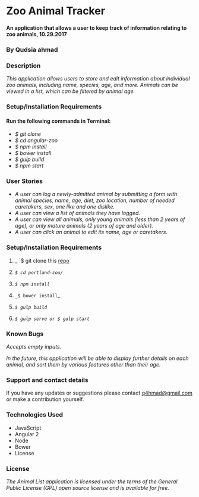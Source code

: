 # Zoo Animal Tracker

#### An application that allows a user to keep track of information relating to zoo animals, 10.29.2017

### By Qudsia ahmad

### Description

_This application allows users to store and edit information about individual zoo animals, including name, species, age, and more. Animals can be viewed in a list, which can be filtered by animal age._

### Setup/Installation Requirements

#### Run the following commands in Terminal:

* _$ git clone_
* _$ cd angular-zoo_
* _$ npm install_
* _$ bower install_
* _$ gulp build_
* _$ npm start_

### User Stories

* _A user can log a newly-admitted animal by submitting a form with animal species, name, age, diet, zoo location, number of needed caretakers, sex, one like and one dislike._
* _A user can view a list of animals they have logged._
* _A user can view all animals, only young animals (less than 2 years of age), or only mature animals (2 years of age and older)._
* _A user can click an animal to edit its name, age or caretakers._



### Setup/Installation Requirements

1. _ `$ git clone this [repo](https://github.com/q4hmad/ZooApp)

1. _`$ cd portland-zoo/`_

1. _`$ npm install`_

1. `_$ bower install`_

1. _`$ gulp build`_

1. _`$ gulp serve or $ gulp start`_

### Known Bugs

_Accepts empty inputs._

_In the future, this application will be able to display further details on each animal, and sort them by various features other than their age._

### Support and contact details

If you have any updates or suggestions please contact q4hmad@gmail.com or make a contribution yourself.

### Technologies Used

* JavaScript
* Angular 2
* Node
* Bower
* License

### License



_The Animal List application is licensed under the terms of the General Public License (GPL) open source license and is available for free._
